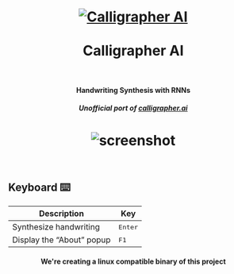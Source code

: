 <h1 align="center">
  <a href="https://github.com/girkovarpa/calligrapher-ai">
    <img src="app/png/logo.png" alt="Calligrapher AI"/>
  </a>
  <br/><br/>
  Calligrapher AI
  <br/>
  <br/>
</h1>

<h4 align="center">Handwriting Synthesis with RNNs</h4>
<h5 align="center"><i>Unofficial port of <a href="https://calligrapher.ai">calligrapher.ai</a></i></h5>

<h1 align="center">
  <img src="screenshot.gif" alt="screenshot" /></a><br/><br/>
</h1>

## Keyboard ⌨️

| Description                 | Key              |
| --------------------------- | ---------------- |
| Synthesize handwriting | <kbd>Enter</kbd> |
| Display the “About” popup   | <kbd>F1</kbd>    |

<h4 align="center">We're creating a linux compatible binary of this project</h4>

